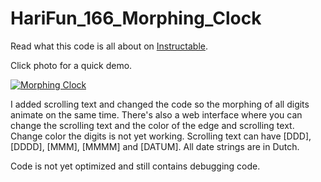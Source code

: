 # HariFun_166_Morphing_Clock

Read what this code is all about on [Instructable](https://www.instructables.com/id/Morphing-Digital-Clock/).

Click photo for a quick demo.

[![Morphing Clock](https://img.youtube.com/vi/i0M6F4wRxGc/0.jpg)](https://www.youtube.com/watch?v=i0M6F4wRxGc)


I added scrolling text and changed the code so the morphing of all digits animate on the same time. There's also a web interface where you can change the scrolling text and the color of the edge and scrolling text. Change color the digits is not yet working.
Scrolling text can have [DDD], [DDDD], [MMM], [MMMM] and [DATUM]. All date strings are in Dutch.

Code is not yet optimized and still contains debugging code. 
